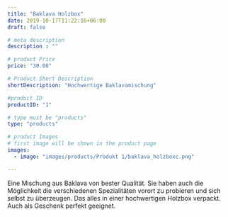 ```yaml
---
title: "Baklava Holzbox"
date: 2019-10-17T11:22:16+06:00
draft: false

# meta description
description : ""

# product Price
price: "30.00"

# Product Short Description
shortDescription: "Hochwertige Baklavamischung"

#product ID
productID: "1"

# type must be "products"
type: "products"

# product Images
# first image will be shown in the product page
images:
  - image: "images/products/Produkt 1/baklava_holzboxc.png"

---
```


Eine Mischung aus Baklava von bester Qualität. Sie haben auch die Möglichkeit die verschiedenen Spezialitäten vorort zu probieren und sich selbst zu überzeugen. 
Das alles in einer hochwertigen Holzbox verpackt. Auch als Geschenk perfekt geeignet.